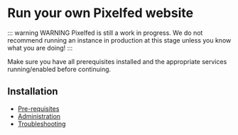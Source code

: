 # Run your own Pixelfed website

::: warning WARNING
Pixelfed is still a work in progress. We do not recommend running an instance in production at this stage unless you know what you are doing!
:::

Make sure you have all prerequisites installed and the appropriate services running/enabled before continuing.

## Installation

- [Pre-requisites](prerequisites.md)
- [Administration](administration.md)
- [Troubleshooting](troubleshooting.md)